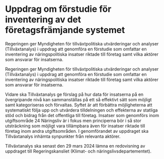 # Uppdrag om förstudie för inventering av det företagsfrämjande systemet

Regeringen ger Myndigheten för tillväxtpolitiska utvärderingar och analyser (Tillväxtanalys) i uppdrag att genomföra en förstudie som omfattar en inventering av näringspolitiska insatser riktade till företag samt vilka aktörer som ansvarar för insatserna.

Regeringen ger Myndigheten för tillväxtpolitiska utvärderingar och analyser (Tillväxtanalys) i uppdrag att genomföra en förstudie som omfattar en inventering av näringspolitiska insatser riktade till företag samt vilka aktörer som ansvarar för insatserna.

Vidare ska Tillväxtanalys ge förslag på hur data för insatserna på en övergripande nivå kan sammanställas på ett så effektivt sätt som möjligt samt kategoriseras och förvaltas. Syftet är att förbättra möjligheterna att systematiskt följa upp och utvärdera tilldelningen och effekterna av statliga stöd och bidrag från det offentliga till företag. Insatser som genomförs inom utgiftsområde 24 Näringsliv är i fokus men principerna bör i så stor utsträckning som möjligt vara tillämpbara även för insatser riktade till företag inom andra utgiftsområden. I genomförandet av uppdraget ska Tillväxtanalys inhämta synpunkter från relevanta aktörer.

Tillväxtanalys ska senast den 29 mars 2024 lämna en redovisning av
uppdraget till Regeringskansliet (Klimat- och näringslivsdepartementet).
